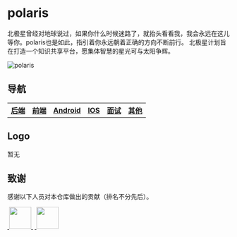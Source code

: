 # polaris
北极星曾经对地球说过，如果你什么时候迷路了，就抬头看看我，我会永远在这儿等你。polaris也是如此，指引着你永远朝着正确的方向不断前行。
北极星计划旨在打造一个知识共享平台，愿集体智慧的星光可与太阳争辉。

![polaris](https://github.com/liuyuqin1991/polaris/blob/master/images/star.jpeg)

## 导航

<table align="center">
    <thread>
        <th><a href="/backend/README.md">后端</a></th>
        <th><a href="/frontend/README.md">前端</a></th>
        <th><a href="/android/README.md">Android</a></th>
        <th><a href="/ios/README.md">IOS</a></th>
        <th><a href="/interview/README.md">面试</a></th>
        <th><a href="/others/README.md">其他</a></th>
    </thread>
</table>

## Logo

暂无

## 致谢

感谢以下人员对本仓库做出的贡献（排名不分先后）。

<a href="https://github.com/liuyuqin1991">
​    <img src="https://avatars3.githubusercontent.com/u/15606468?s=460&v=4" width="50px">
</a>
&nbsp;
<a href="https://github.com/zz155666">
​    <img src="https://avatars3.githubusercontent.com/u/10084045?s=460&v=4" width="50px">
</a> 



